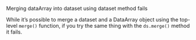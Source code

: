 Merging dataArray into dataset using dataset method fails

While it’s possible to merge a dataset and a DataArray object using the top-level `merge()` function, if you try the same thing with the `ds.merge()` method it fails.